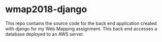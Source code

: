 # wmap2018-django
This repo contains the source code for the back end application created with django for my Web Mapping assignment.
This back end accesses a database deployed to an AWS server.
